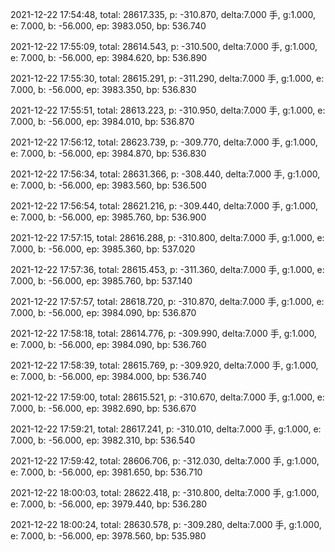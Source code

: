 2021-12-22 17:54:48, total: 28617.335, p: -310.870, delta:7.000 手, g:1.000, e: 7.000, b: -56.000, ep: 3983.050, bp: 536.740

2021-12-22 17:55:09, total: 28614.543, p: -310.500, delta:7.000 手, g:1.000, e: 7.000, b: -56.000, ep: 3984.620, bp: 536.890

2021-12-22 17:55:30, total: 28615.291, p: -311.290, delta:7.000 手, g:1.000, e: 7.000, b: -56.000, ep: 3983.350, bp: 536.830

2021-12-22 17:55:51, total: 28613.223, p: -310.950, delta:7.000 手, g:1.000, e: 7.000, b: -56.000, ep: 3984.010, bp: 536.870

2021-12-22 17:56:12, total: 28623.739, p: -309.770, delta:7.000 手, g:1.000, e: 7.000, b: -56.000, ep: 3984.870, bp: 536.830

2021-12-22 17:56:34, total: 28631.366, p: -308.440, delta:7.000 手, g:1.000, e: 7.000, b: -56.000, ep: 3983.560, bp: 536.500

2021-12-22 17:56:54, total: 28621.216, p: -309.440, delta:7.000 手, g:1.000, e: 7.000, b: -56.000, ep: 3985.760, bp: 536.900

2021-12-22 17:57:15, total: 28616.288, p: -310.800, delta:7.000 手, g:1.000, e: 7.000, b: -56.000, ep: 3985.360, bp: 537.020

2021-12-22 17:57:36, total: 28615.453, p: -311.360, delta:7.000 手, g:1.000, e: 7.000, b: -56.000, ep: 3985.760, bp: 537.140

2021-12-22 17:57:57, total: 28618.720, p: -310.870, delta:7.000 手, g:1.000, e: 7.000, b: -56.000, ep: 3984.090, bp: 536.870

2021-12-22 17:58:18, total: 28614.776, p: -309.990, delta:7.000 手, g:1.000, e: 7.000, b: -56.000, ep: 3984.090, bp: 536.760

2021-12-22 17:58:39, total: 28615.769, p: -309.920, delta:7.000 手, g:1.000, e: 7.000, b: -56.000, ep: 3984.000, bp: 536.740

2021-12-22 17:59:00, total: 28615.521, p: -310.670, delta:7.000 手, g:1.000, e: 7.000, b: -56.000, ep: 3982.690, bp: 536.670

2021-12-22 17:59:21, total: 28617.241, p: -310.010, delta:7.000 手, g:1.000, e: 7.000, b: -56.000, ep: 3982.310, bp: 536.540

2021-12-22 17:59:42, total: 28606.706, p: -312.030, delta:7.000 手, g:1.000, e: 7.000, b: -56.000, ep: 3981.650, bp: 536.710

2021-12-22 18:00:03, total: 28622.418, p: -310.800, delta:7.000 手, g:1.000, e: 7.000, b: -56.000, ep: 3979.440, bp: 536.280

2021-12-22 18:00:24, total: 28630.578, p: -309.280, delta:7.000 手, g:1.000, e: 7.000, b: -56.000, ep: 3978.560, bp: 535.980
